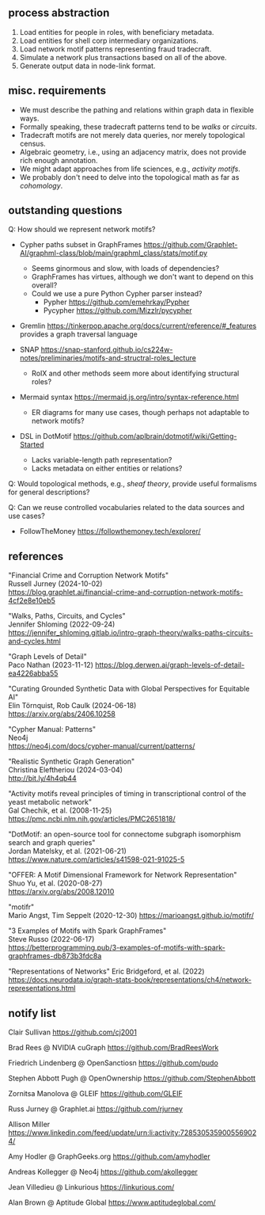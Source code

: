 
## process abstraction

  1. Load entities for people in roles, with beneficiary metadata.
  2. Load entities for shell corp intermediary organizations.
  3. Load network motif patterns representing fraud tradecraft.
  4. Simulate a network plus transactions based on all of the above.
  5. Generate output data in node-link format.


## misc. requirements

  * We must describe the pathing and relations within graph data in flexible ways.
  * Formally speaking, these tradecraft patterns tend to be _walks_ or _circuits_.
  * Tradecraft motifs are not merely data queries, nor merely topological census.
  * Algebraic geometry, i.e., using an adjacency matrix, does not provide rich enough annotation.
  * We might adapt approaches from life sciences, e.g., _activity motifs_.
  * We probably don't need to delve into the topological math as far as _cohomology_.


## outstanding questions

Q: How should we represent network motifs?

  - Cypher paths subset in GraphFrames <https://github.com/Graphlet-AI/graphml-class/blob/main/graphml_class/stats/motif.py>
    - Seems ginormous and slow, with loads of dependencies?
    - GraphFrames has virtues, although we don't want to depend on this overall?
    - Could we use a pure Python Cypher parser instead?
      - Pypher <https://github.com/emehrkay/Pypher>
      - Pycypher <https://github.com/Mizzlr/pycypher>

  - Gremlin <https://tinkerpop.apache.org/docs/current/reference/#_features> provides a graph traversal language

  - SNAP <https://snap-stanford.github.io/cs224w-notes/preliminaries/motifs-and-structral-roles_lecture>
    - RoIX and other methods seem more about identifying structural roles?

  - Mermaid syntax <https://mermaid.js.org/intro/syntax-reference.html>
    - ER diagrams for many use cases, though perhaps not adaptable to network motifs?

  - DSL in DotMotif <https://github.com/aplbrain/dotmotif/wiki/Getting-Started>
    - Lacks variable-length path representation?
    - Lacks metadata on either entities or relations?


Q: Would topological methods, e.g., _sheaf theory_, provide useful formalisms for general descriptions?


Q: Can we reuse controlled vocabularies related to the data sources and use cases? 

  - FollowTheMoney <https://followthemoney.tech/explorer/>


## references

"Financial Crime and Corruption Network Motifs"  
Russell Jurney (2024-10-02)  
<https://blog.graphlet.ai/financial-crime-and-corruption-network-motifs-4cf2e8e10eb5>

"Walks, Paths, Circuits, and Cycles"  
Jennifer Shloming (2022-09-24)  
<https://jennifer_shloming.gitlab.io/intro-graph-theory/walks-paths-circuits-and-cycles.html>

"Graph Levels of Detail"  
Paco Nathan (2023-11-12)
<https://blog.derwen.ai/graph-levels-of-detail-ea4226abba55>

"Curating Grounded Synthetic Data with Global Perspectives for Equitable AI"  
Elin Törnquist, Rob Caulk (2024-06-18)  
<https://arxiv.org/abs/2406.10258>

"Cypher Manual: Patterns"  
Neo4j  
<https://neo4j.com/docs/cypher-manual/current/patterns/>

"Realistic Synthetic Graph Generation"  
Christina Eleftheriou (2024-03-04)  
<http://bit.ly/4h4qb44>

"Activity motifs reveal principles of timing in transcriptional control of the yeast metabolic network"  
Gal Chechik, et al.  (2008-11-25)
<https://pmc.ncbi.nlm.nih.gov/articles/PMC2651818/>

"DotMotif: an open-source tool for connectome subgraph isomorphism search and graph queries"  
Jordan Matelsky, et al. (2021-06-21)  
<https://www.nature.com/articles/s41598-021-91025-5>

"OFFER: A Motif Dimensional Framework for Network Representation"  
Shuo Yu, et al. (2020-08-27)  
<https://arxiv.org/abs/2008.12010>

"motifr"  
Mario Angst, Tim Seppelt (2020-12-30)
<https://marioangst.github.io/motifr/>

"3 Examples of Motifs with Spark GraphFrames"  
Steve Russo (2022-06-17)  
<https://betterprogramming.pub/3-examples-of-motifs-with-spark-graphframes-db873b3fdc8a>

"Representations of Networks"
Eric Bridgeford, et al. (2022)
<https://docs.neurodata.io/graph-stats-book/representations/ch4/network-representations.html>


## notify list

Clair Sullivan
<https://github.com/cj2001>

Brad Rees @ NVIDIA cuGraph
<https://github.com/BradReesWork>

Friedrich Lindenberg @ OpenSanctiosn
<https://github.com/pudo>

Stephen Abbott Pugh @ OpenOwnership
<https://github.com/StephenAbbott>

Zornitsa Manolova @ GLEIF
<https://github.com/GLEIF>

Russ Jurney @ Graphlet.ai
<https://github.com/rjurney>

Allison Miller
<https://www.linkedin.com/feed/update/urn:li:activity:7285305359005569024/>

Amy Hodler @ GraphGeeks.org
<https://github.com/amyhodler>

Andreas Kollegger @ Neo4j
<https://github.com/akollegger>

Jean Villedieu @ Linkurious
<https://linkurious.com/>

Alan Brown @ Aptitude Global
<https://www.aptitudeglobal.com/>
